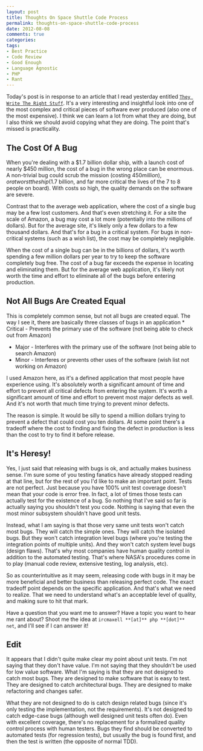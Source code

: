 ```yaml
---
layout: post
title: Thoughts On Space Shuttle Code Process
permalink: thoughts-on-space-shuttle-code-process
date: 2012-08-08
comments: true
categories:
tags:
- Best Practice
- Code Review
- Good Enough
- Language Agnostic
- PHP
- Rant
---
```


Today's post is in response to an article that I read yesterday entitled [`They Write The Right Stuff`](http://www.fastcompany.com/28121/they-write-right-stuff). It's a very interesting and insightful look into one of the most complex and critical pieces of software ever produced (also one of the most expensive). I think we can learn a lot from what they are doing, but I also think we should avoid copying what they are doing. The point that's missed is practicality.<!--more-->


## The Cost Of A Bug


When you're dealing with a $1.7 billion dollar ship, with a launch cost of nearly $450 million, the cost of a bug in the wrong place can be enormous. A non-trivial bug could scrub the mission (costing $450 million), or at worst the ship ($1.7 billion, and far more critical the lives of the 7 to 8 people on board). With costs so high, the quality demands on the software are severe. 

Contrast that to the average web application, where the cost of a single bug may be a few lost customers. And that's even stretching it. For a site the scale of Amazon, a bug may cost a lot more (potentially into the millions of dollars). But for the average site, it's likely only a few dollars to a few thousand dollars. And that's for a bug in a critical system. For bugs in non-critical systems (such as a wish list), the cost may be completely negligible.

When the cost of a single bug can be in the billions of dollars, it's worth spending a few million dollars per year to try to keep the software completely bug free. The cost of a bug far exceeds the expense in locating and eliminating them. But for the average web application, it's likely not worth the time and effort to eliminate all of the bugs before entering production.
## Not All Bugs Are Created Equal


This is completely common sense, but not all bugs are created equal. The way I see it, there are basically three classes of bugs in an application * Critical - Prevents the primary use of the software (not being able to check out from Amazon)
 * Major - Interferes with the primary use of the software (not being able to search Amazon)
 * Minor - Interferes or prevents other uses of the software (wish list not working on Amazon)

I used Amazon here, as it's a defined application that most people have experience using. It's absolutely worth a significant amount of time and effort to prevent all critical defects from entering the system. It's worth a significant amount of time and effort to prevent most major defects as well. And it's not worth that much time trying to prevent minor defects.

The reason is simple. It would be silly to spend a million dollars trying to prevent a defect that could cost you ten dollars. At some point there's a tradeoff where the cost to finding and fixing the defect in production is less than the cost to try to find it before release.
## It's Heresy!


Yes, I just said that releasing with bugs is ok, and actually makes business sense. I'm sure some of you testing fanatics have already stopped reading at that line, but for the rest of you I'd like to make an important point. Tests are not perfect. Just because you have 100% unit test coverage doesn't mean that your code is error free. In fact, a lot of times those tests can actually test for the existence of a bug. So nothing that I've said so far is actually saying you shouldn't test you code. Nothing is saying that even the most minor subsystem shouldn't have good unit tests.

Instead, what I am saying is that those very same unit tests won't catch most bugs. They will catch the simple ones. They will catch the isolated bugs. But they won't catch integration level bugs (where you're testing the integration points of multiple units). And they won't catch system level bugs (design flaws). That's why most companies have human quality control in addition to the automated testing. That's where NASA's procedures come in to play (manual code review, extensive testing, log analysis, etc).

So as counterintuitive as it may seem, releasing code with bugs in it may be more beneficial and better business than releasing perfect code. The exact tradeoff point depends on the specific application. And that's what we need to realize. That we need to understand what's an acceptable level of quality, and making sure to hit that mark.

Have a question that you want me to answer? Have a topic you want to hear me rant about? Shoot me the idea at `ircmaxell **[at]** php **[dot]** net`, and I'll see if I can answer it!

## Edit


It appears that I didn't quite make clear my point about unit tests. I'm not saying that they don't have value. I'm not saying that they shouldn't be used for low value software. What I'm saying is that they are not designed to catch most bugs. They are designed to make software that is easy to test. They are designed to catch architectural bugs. They are designed to make refactoring and changes safer.

What they are not designed to do is catch design related bugs (since it's only testing the implementation, not the requirements). It's not designed to catch edge-case bugs (although well designed unit tests often do). Even with excellent coverage, there's no replacement for a formalized quality control process with human testers. Bugs they find should be converted to automated tests (for regression tests), but usually the bug is found first, and then the test is written (the opposite of normal TDD).
